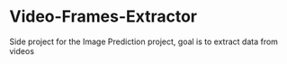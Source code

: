 # Video-Frames-Extractor
Side project for the Image Prediction project, goal is to extract data from videos
